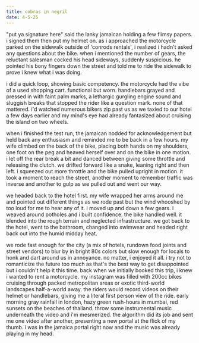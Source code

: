 ```yaml
---
title: cobras in negril
date: 4-5-25
---
```

"put ya signature here" said the lanky jamaican holding a few flimsy papers. i signed them then put my helmet on. as i approached the motorcycle parked on the sidewalk outside of 'conrods rentals', i realized i hadn't asked any questions about the bike. when i mentioned the number of gears, the reluctant salesman cocked his head sideways, suddenly suspicious. he pointed his bony fingers down the street and told me to ride the sidewalk to prove i knew what i was doing.

i did a quick loop, showing basic competency. the motorcycle had the vibe of a used shopping cart. functional but worn. handlebars grayed and pressed in with faint palm marks, a lethargic gurgling engine sound and sluggish breaks that stopped the rider like a question mark. none of that mattered. i'd watched numerous bikers zip past us as we taxied to our hotel a few days earlier and my mind's eye had already fantasized about cruising the island on two wheels.

when i finished the test run, the jamaican nodded for acknowledgement but held back any enthusiasm and reminded me to be back in a few hours. my wife climbed on the back of the bike, placing both hands on my shoulders, one foot on the peg and heaved herself over and on the bike in one motion. i let off the rear break a bit and danced between giving some throttle and releasing the clutch. we drifted forward like a snake, leaning right and then left. i squeezed out more throttle and the bike pulled upright in motion. it took a moment to reach the street, another moment to remember traffic was inverse and another  to gulp as we pulled out and went our way.

we headed back to the hotel first. my wife wrapped her arms around me and pointed out different things as we rode past but the wind whooshed by too loud for me to hear any of it. i moved up and down a few gears. i weaved around potholes and i built confidence. the bike handled well. it blended into the rough terrain and neglected infrastructure. we got back to the hotel, went to the bathroom, changed into swimwear and headed right back out into the humid midday heat.

we rode fast enough for the city (a mix of hotels, rundown food joints and street vendors) to blur by in bright 80s colors but slow enough for locals to honk and dart around us in annoyance. no matter, i enjoyed it all. i try not to romanticize the future too much as that's the best way to get disappointed but i couldn't help it this time. back when we initially booked this trip, i knew i wanted to rent a motorcycle. my instagram was filled with 200cc bikes cruising through packed metropolitan areas or exotic third-world landscapes half-a-world away. the riders would record videos on their helmet or handlebars, giving me a literal first person view of the ride. early morning gray rainfall in london, hazy green rush-hours in mumbai, red sunsets on the beaches of thailand. throw some instrumental music underneath the video and i'm mesmerized. the algorithm did its job and sent me one video after another, presenting a new portal at the flick of my thumb. i was in the jamaica portal right now and the music was already playing in my head.

